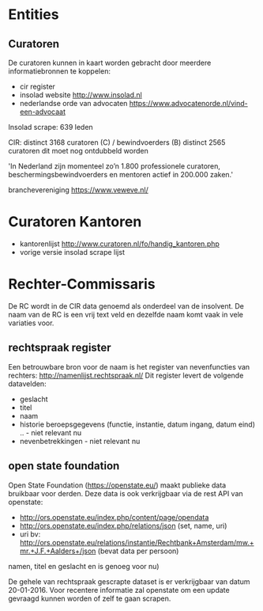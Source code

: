 # Entities
## Curatoren
De curatoren kunnen in kaart worden gebracht door meerdere informatiebronnen te koppelen:

- cir register
- insolad website <http://www.insolad.nl>
- nederlandse orde van advocaten <https://www.advocatenorde.nl/vind-een-advocaat>

Insolad scrape: 639 leden

CIR:  distinct 3168 curatoren (C) / bewindvoerders (B) 
      distinct 2565 curatoren
      dit moet nog ontdubbeld worden
      

'In Nederland zijn momenteel zo’n 1.800 professionele curatoren, beschermingsbewindvoerders en mentoren actief in 200.000 zaken.'

branchevereniging
<https://www.veweve.nl/>


# Curatoren Kantoren
- kantorenlijst <http://www.curatoren.nl/fo/handig_kantoren.php>
- vorige versie insolad scrape lijst

# Rechter-Commissaris
De RC wordt in de CIR data genoemd als onderdeel van de insolvent. 
De naam van de RC is een vrij text veld en dezelfde naam komt vaak in vele variaties voor.

## rechtspraak register
Een betrouwbare bron voor de naam is het register van nevenfuncties van rechters: <http://namenlijst.rechtspraak.nl/>
Dit register levert de volgende datavelden:

- geslacht
- titel
- naam
- historie beroepsgegevens (functie, instantie, datum ingang, datum eind) .. - niet relevant nu
- nevenbetrekkingen - niet relevant nu

## open state foundation

Open State Foundation (<https://openstate.eu/>) maakt publieke data bruikbaar voor derden.
Deze data is ook verkrijgbaar via de rest API van openstate:

- <http://ors.openstate.eu/index.php/content/page/opendata>
- <http://ors.openstate.eu/index.php/relations/json> (set, name, uri)
- uri bv: <http://ors.openstate.eu/relations/instantie/Rechtbank+Amsterdam/mw.+mr.+J.F.+Aalders+/json> (bevat data per persoon)

namen, titel en geslacht en is genoeg voor nu)

De gehele van rechtspraak gescrapte dataset is er verkrijgbaar van datum 20-01-2016. Voor recentere informatie zal openstate om een update gevraagd kunnen worden of zelf te gaan scrapen.
